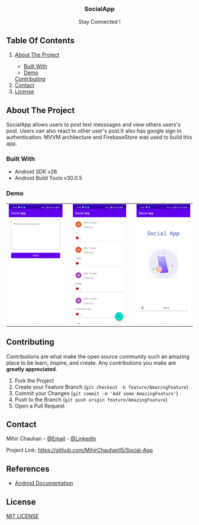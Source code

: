 <h3 align="center">SocialApp</h3>

  <p align="center">
    Stay Connected !
    <br />
  </p>
</p>




<!-- TABLE OF CONTENTS -->
Table Of Contents
-----------------

<show open="open">
<ol>
    <li>
      
<a href="#about-the-project">About The Project</a>
<ul>
        <li>
<a href="#built-with">Built With</a>
</li>
        <li>
<a href="#demo">Demo</a>
</li>
      </ul>
    </li>
<a href="#contributing">Contributing</a>
</li> 
    <li>
<a href="#contact">Contact</a>
</li>
     <li>
<a href="#license">License</a>
</li>
  </ol>
</details>

<!-- ABOUT THE PROJECT -->
About The Project
-----------------

SocialApp allows users to post text messsages and view others users's post. Users can also react to other user's post.It also has google sign in authentication. MVVM architecture and FirebaseStore was used to build this app. 

### Built With

-   Android SDK v26
-   Android Build Tools v30.0.5

### Demo
 
 <table>
  <tr>
    <td valign="middle"><img src="https://github.com/MihirChauhan15/Social-App/blob/main/Screenshot01.jpg" alt="Screenshot01" width="250"></td>
    <td valign="top" > </td>
    <td valign="middle"><img src="https://github.com/MihirChauhan15/Social-App/blob/main/Screenshot02.jpg" alt="Screenshot02" width="250"></td>
    <td valign="top" > </td>
    <td valign="middle"><img src="https://github.com/MihirChauhan15/Social-App/blob/main/ScreenShot03.jpeg" alt="Screenshot03" width="250"></td>
  </tr>
 </table>



<!-- CONTRIBUTING -->
Contributing
------------

Contributions are what make the open source community such an amazing
place to be learn, inspire, and create. Any contributions you make are
**greatly appreciated**.

1.  Fork the Project
2.  Create your Feature Branch
    (`git checkout -b feature/AmazingFeature`)
3.  Commit your Changes (`git commit -m 'Add some AmazingFeature'`)
4.  Push to the Branch (`git push origin feature/AmazingFeature`)
5.  Open a Pull Request

<!-- CONTACT -->
Contact
-------

Mihir Chauhan - [@Email](mihir.chauhan1529@gmail.com) -
[@LinkedIn](https://www.linkedin.com/in/mihir-chauhan-9ab7b21aa/)

Project Link: <https://github.com/MihirChauhan15/Social-App>

References
----------

-   [Android Documentation](https://developer.android.com/docs)


License
-------

[MIT LICENSE](LICENSE)
